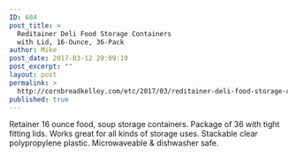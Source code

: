 ```yaml
---
ID: 684
post_title: >
  Reditainer Deli Food Storage Containers
  with Lid, 16-Ounce, 36-Pack
author: Mike
post_date: 2017-03-12 20:09:10
post_excerpt: ""
layout: post
permalink: >
  http://cornbreadkelley.com/etc/2017/03/reditainer-deli-food-storage-containers-with-lid-16-ounce-36-pack/
published: true
---
```

Retainer 16 ounce food, soup storage containers. Package of 36 with tight fitting lids. Works great for all kinds of storage uses. Stackable clear polypropylene plastic. Microwaveable &amp; dishwasher safe.